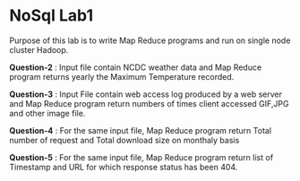 
# NoSql Lab1

Purpose of this lab is to write Map Reduce programs and run on single node cluster Hadoop.

**Question-2**  :  Input file contain NCDC weather data and Map Reduce program returns yearly the Maximum Temperature recorded.

**Question-3**  :  Input File contain web access log produced by a web server and Map Reduce program return numbers of times client accessed GIF,JPG and other image file.

**Question-4** :   For the same input file, Map Reduce program return Total number of request and Total download size on  monthaly basis

**Question-5** :   For the same input file, Map Reduce program return list of Timestamp and URL for which response status has been 404.
